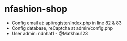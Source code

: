 # nfashion-shop
- Config email at: api/register/index.php in line 82 & 83
- Config database, reCaptcha at admin/config.php
- User admin: ndnhat1 - @Matkhau123


